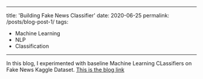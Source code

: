 
---
title: 'Building Fake News Classifier'
date: 2020-06-25
permalink: /posts/blog-post-1/
tags:
  - Machine Learning
  - NLP
  - Classification
---


In this blog, I experimented with baseline Machine Learning CLassifiers on Fake News Kaggle Dataset. 
[This is the blog link](https://medium.com/swlh/build-your-own-fake-news-classifier-7918f05c2ec7)
